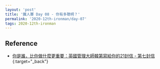 ```yaml
---
layout: 'post'
title: '鐵人賽 Day 08 - 你有多聰明？'
permalink: '2020-12th-ironman/day-07'
tags: 2020-12th-ironman 
---
```




## Reference 

- [你是誰，比你做什麼更重要：英國管理大師韓第寫給你的21封信 - 第七封信](https://www.books.com.tw/products/0010862692){:target="_back"}